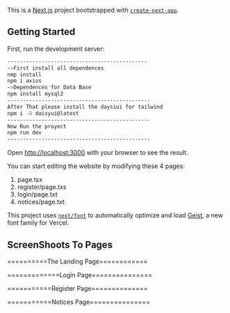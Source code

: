 This is a [Next.js](https://nextjs.org) project bootstrapped with [`create-next-app`](https://nextjs.org/docs/app/api-reference/cli/create-next-app).

## Getting Started

First, run the development server:

```bash
---------------------------------------------
->First install all dependences
nmp install
npm i axios
->Dependences for Data Base
npm install mysql2
----------------------------------------------
After That please install the daysiui for tailwind
npm i -D daisyui@latest
----------------------------------------------
Now Run the proyect
npm run dev
----------------------------------------------
```

Open [http://localhost:3000](http://localhost:3000) with your browser to see the result.

You can start editing the website by modifying these 4 pages:
1. page.tsx
2. register/page.txs
3. login/page.txt
4. notices/page.txt

This project uses [`next/font`](https://nextjs.org/docs/app/building-your-application/optimizing/fonts) to automatically optimize and load [Geist](https://vercel.com/font), a new font family for Vercel.

## ScreenShoots To Pages

==========The Landing Page============

=============Login Page===============

===========Register Page==============

===========Notices Page===============
